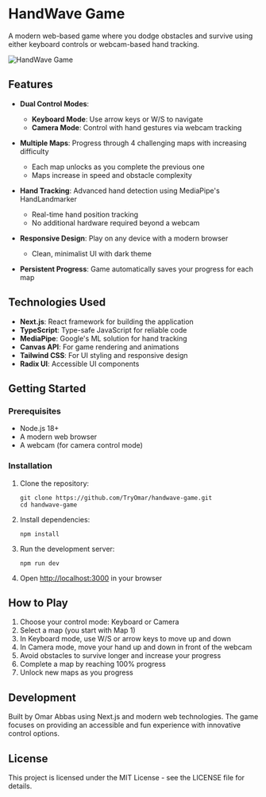 # HandWave Game

A modern web-based game where you dodge obstacles and survive using either keyboard controls or webcam-based hand tracking.

![HandWave Game](https://i.imgur.com/s1ndnhs.png)

## Features

- **Dual Control Modes**:
  - **Keyboard Mode**: Use arrow keys or W/S to navigate
  - **Camera Mode**: Control with hand gestures via webcam tracking
  
- **Multiple Maps**: Progress through 4 challenging maps with increasing difficulty
  - Each map unlocks as you complete the previous one
  - Maps increase in speed and obstacle complexity

- **Hand Tracking**: Advanced hand detection using MediaPipe's HandLandmarker
  - Real-time hand position tracking
  - No additional hardware required beyond a webcam

- **Responsive Design**: Play on any device with a modern browser
  - Clean, minimalist UI with dark theme

- **Persistent Progress**: Game automatically saves your progress for each map

## Technologies Used

- **Next.js**: React framework for building the application
- **TypeScript**: Type-safe JavaScript for reliable code
- **MediaPipe**: Google's ML solution for hand tracking
- **Canvas API**: For game rendering and animations
- **Tailwind CSS**: For UI styling and responsive design
- **Radix UI**: Accessible UI components

## Getting Started

### Prerequisites

- Node.js 18+ 
- A modern web browser
- A webcam (for camera control mode)

### Installation

1. Clone the repository:
   ```
   git clone https://github.com/TryOmar/handwave-game.git
   cd handwave-game
   ```

2. Install dependencies:
   ```
   npm install
   ```

3. Run the development server:
   ```
   npm run dev
   ```

4. Open [http://localhost:3000](http://localhost:3000) in your browser

## How to Play

1. Choose your control mode: Keyboard or Camera
2. Select a map (you start with Map 1)
3. In Keyboard mode, use W/S or arrow keys to move up and down
4. In Camera mode, move your hand up and down in front of the webcam
5. Avoid obstacles to survive longer and increase your progress
6. Complete a map by reaching 100% progress
7. Unlock new maps as you progress

## Development

Built by Omar Abbas using Next.js and modern web technologies. The game focuses on providing an accessible and fun experience with innovative control options.

## License

This project is licensed under the MIT License - see the LICENSE file for details. 